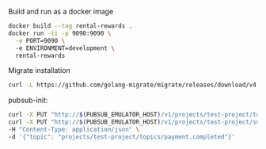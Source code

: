 Build and run as a docker image
```bash
docker build --tag rental-rewards .
docker run -ti -p 9090:9090 \
  -e PORT=9090 \ 
  -e ENVIRONMENT=development \
  rental-rewards

```

Migrate installation 
```bash
curl -L https://github.com/golang-migrate/migrate/releases/download/v4.19.0/migrate.linux-amd64.tar.gz | tar xvz
```


pubsub-init:
```bash
curl -X PUT "http://$(PUBSUB_EMULATOR_HOST)/v1/projects/test-project/topics/payment.completed"
curl -X PUT "http://$(PUBSUB_EMULATOR_HOST)/v1/projects/test-project/subscriptions/rewards-worker-sub" \
-H "Content-Type: application/json" \
-d '{"topic": "projects/test-project/topics/payment.completed"}'
```